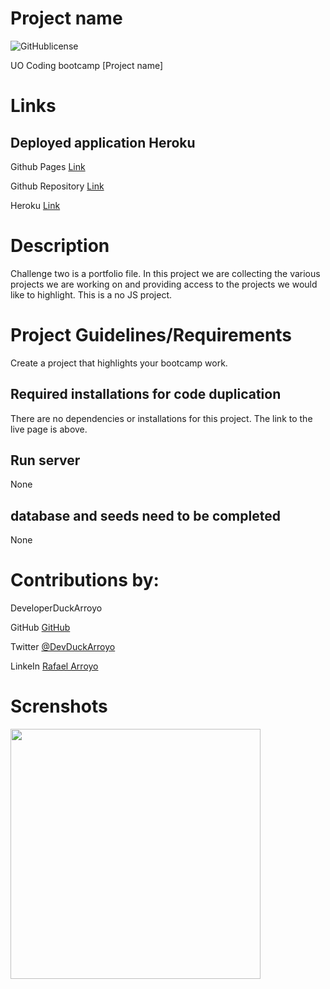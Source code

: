 # Project name

![GitHublicense](https://img.shields.io/npm/l/express?style=for-the-badge)

UO Coding bootcamp [Project name]

# Links

## Deployed application Heroku

Github Pages [Link](https://duckarroyo.github.io/challenge2/)

Github Repository [Link](https://github.com/DuckArroyo/challenge2)

Heroku [Link](https://sleepy-caverns-39452.herokuapp.com//)

# Description
Challenge two is a portfolio file. In this project we are collecting the various projects we are working on and providing access to the projects we would like to highlight. This is a no JS project.

# Project Guidelines/Requirements

Create a project that highlights your bootcamp work.

## Required installations for code duplication

There are no dependencies or installations for this project. The link to the live page is above.

## Run server

None

## database and seeds need to be completed

None

# Contributions by:

DeveloperDuckArroyo

GitHub [GitHub](https://github.com/DuckArroyo)

Twitter [@DevDuckArroyo](https://twitter.com/DevDuckArroyo)

LinkeIn [Rafael Arroyo](https://www.linkedin.com/in/duckarroyo/)

# Screnshots

<img src="./.png" style="width: 400px">
